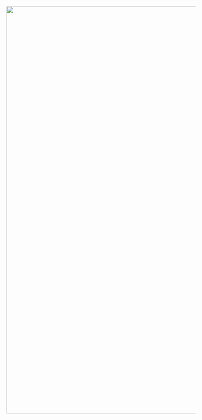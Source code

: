 <div align="center">
  <img src="https://media.discordapp.net/attachments/1184282474084302909/1186948529554468934/Evilbytecode.png?ex=65951af5&is=6582a5f5&hm=3cfd858f69be7e548142d23b96d2096fc558ded19906a000b97f59b247cd52fb&=&format=webp&quality=lossless" width="1080" />
</div>
